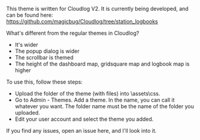 This theme is written for Cloudlog V2. It is currently being developed, and can be found here: https://github.com/magicbug/Cloudlog/tree/station_logbooks

What's different from the regular themes in Cloudlog?
* It's wider
* The popup dialog is wider
* The scrollbar is themed
* The height of the dashboard map, gridsquare map and logbook map is higher

To use this, follow these steps:
* Upload the folder of the theme (with files) into <Cloudlog-directory>\assets\css.
* Go to Admin - Themes. Add a theme. In the name, you can call it whatever you want. The folder name must be the name of the folder you uploaded.
* Edit your user account and select the theme you added.

If you find any issues, open an issue here, and I'll look into it.